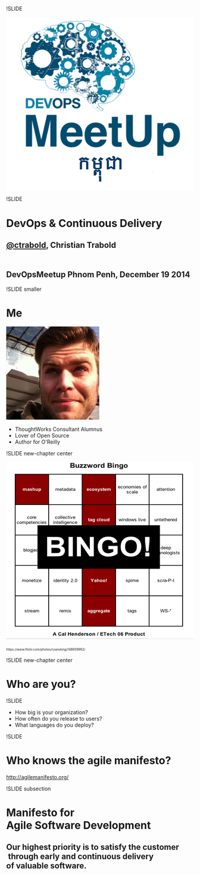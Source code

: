 !SLIDE

<img src="devops_meetup_logo_kh.png" />

!SLIDE

# DevOps & Continuous Delivery
## [@ctrabold](http://twitter.com/ctrabold), Christian Trabold<br><br>
## DevOpsMeetup Phnom Penh, December 19 2014


!SLIDE smaller

# Me

<img src="ctrabold.png" width="250" />

* ThoughtWorks Consultant Alumnus
* Lover of Open Source 
* Author for O'Reilly


!SLIDE new-chapter center

<img src="buzzword-bingo.png" height="476" width="671">
<p><small style="font-size:.6em">https://www.flickr.com/photos/ryansking/148659962/</small></p>


!SLIDE new-chapter center

# Who are you?


!SLIDE

* How big is your organization?
* How often do you release to users?
* What languages do you deploy?


!SLIDE

# Who knows the agile manifesto?

http://agilemanifesto.org/

!SLIDE subsection

# Manifesto for <br> Agile Software Development
## Our highest priority is to satisfy the customer <br> through early and <span class="highlight">continuous delivery </span> <br>of <span class="highlight">valuable software</span>.
